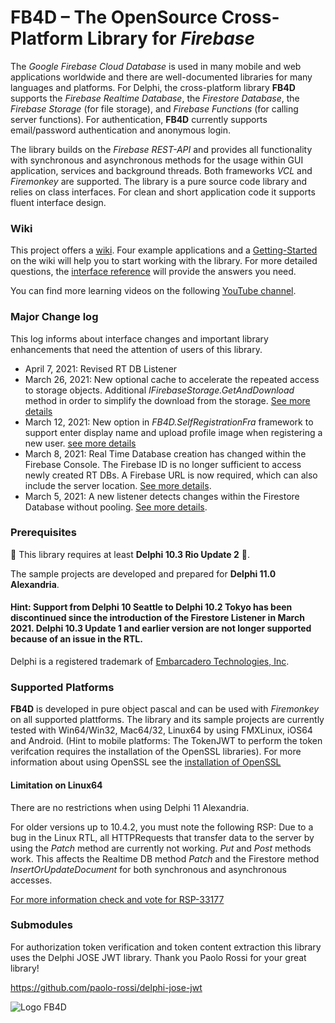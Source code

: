 # FB4D – The OpenSource Cross-Platform Library for _Firebase_

The _Google Firebase Cloud Database_ is used in many mobile and web applications worldwide and there are well-documented libraries for many languages and platforms. For Delphi, the cross-platform library **FB4D** supports the _Firebase Realtime Database_, the _Firestore Database_, the _Firebase Storage_ (for file storage), and _Firebase Functions_ (for calling server functions). For authentication, **FB4D** currently supports email/password authentication and anonymous login. 

The library builds on the _Firebase REST-API_ and provides all functionality with synchronous and asynchronous methods for the usage within GUI application, services and background threads. Both frameworks _VCL_ and _Firemonkey_ are supported. The library is a pure source code library and relies on class interfaces. For clean and short application code it supports fluent interface design.

### Wiki

This project offers a [wiki](https://github.com/SchneiderInfosystems/FB4D/wiki). Four example applications and a [Getting-Started](https://github.com/SchneiderInfosystems/FB4D/wiki/Getting-Started-with-FB4D) on the wiki will help you to start working with the library. For more detailed questions, the [interface reference](https://github.com/SchneiderInfosystems/FB4D/wiki/FB4D-Interface-Reference) will provide the answers you need.

You can find more learning videos on the following [YouTube channel](https://www.youtube.com/channel/UC3qSIUzdGqoZA8hcA31X0Og).

### Major Change log

This log informs about interface changes and important library enhancements that need the attention of users of this library.

- April 7, 2021: Revised RT DB Listener
- March 26, 2021: New optional cache to accelerate the repeated access to storage objects. Additional _IFirebaseStorage.GetAndDownload_ method in order to simplify the download from the storage. [See more details](https://github.com/SchneiderInfosystems/FB4D/wiki/FB4D-Reference-IFirebaseStorage#optional-cache-for-storage-objects)
- March 12, 2021: New option in _FB4D.SelfRegistrationFra_ framework to support enter display name and upload profile image when registering a new user. [see more details](https://github.com/SchneiderInfosystems/FB4D/wiki/Self-Registration-Workflow#optional-user-profile-image)
- March 8, 2021: Real Time Database creation has changed within the Firebase Console. The Firebase ID is no longer sufficient to access newly created RT DBs. A Firebase URL is now required, which can also include the server location. [See more details](https://github.com/SchneiderInfosystems/FB4D/wiki/FB4D-Reference-IRealTimeDB#create-an-instance-for-the-interface-irealtimedb).
- March 5, 2021: A new listener detects changes within the Firestore Database without pooling. [See more details](https://github.com/SchneiderInfosystems/FB4D/wiki/FB4D-Reference-IFirestoreDatabase#firestore-listener).

### Prerequisites

🔺 This library requires at least **Delphi 10.3 Rio Update 2** 🔺. 

The sample projects are developed and prepared for **Delphi 11.0 Alexandria**.

#### Hint: Support from Delphi 10 Seattle to Delphi 10.2 Tokyo has been discontinued since the introduction of the Firestore Listener in March 2021. Delphi 10.3 Update 1 and earlier version are not longer supported because of an issue in the RTL. 

Delphi is a registered trademark of [Embarcadero Technologies, Inc](https://www.embarcadero.com/de/products/delphi).

### Supported Platforms

**FB4D** is developed in pure object pascal and can be used with _Firemonkey_ on all supported plattforms. The library and its sample projects are currently tested with Win64/Win32, Mac64/32, Linux64 by using FMXLinux, iOS64 and Android. (Hint to mobile platforms: The TokenJWT to perform the token verifcation requires the installation of the OpenSSL libraries). For more information about using OpenSSL see the [installation of OpenSSL](https://github.com/SchneiderInfosystems/FB4D/wiki/Getting-Started-with-FB4D#install-openssl)

#### Limitation on Linux64

There are no restrictions when using Delphi 11 Alexandria.

For older versions up to 10.4.2, you must note the following RSP: Due to a bug in the Linux RTL, all HTTPRequests that transfer data to the server by using the _Patch_ method are currently not working. _Put_ and _Post_ methods work. This affects the Realtime DB method _Patch_ and the Firestore method _InsertOrUpdateDocument_ for both synchronous and asynchronous accesses.  

[For more information check and vote for RSP-33177](https://quality.embarcadero.com/browse/RSP-33177)

### Submodules

For authorization token verification and token content extraction this library uses the Delphi JOSE JWT library. Thank you Paolo Rossi for your great library!

https://github.com/paolo-rossi/delphi-jose-jwt

![Logo FB4D](https://github.com/SchneiderInfosystems/FB4D/wiki/logoFB4D.png)
